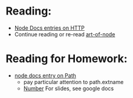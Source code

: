 # Reading:
- [Node Docs entries on HTTP](http://nodejs.org/api/http.html)
- Continue reading or re-read [art-of-node](https://github.com/maxogden/art-of-node)

# Reading for Homework: 
- [node docs entry on Path](http://nodejs.org/api/path.html)
    + pay particular attention to path.extname
    + [Number](https://developer.mozilla.org/en-US/docs/Web/JavaScript/Reference/Global_Objects/Number#Example:_Using_Number_to_convert_a_Date_object)
For slides, see google docs




